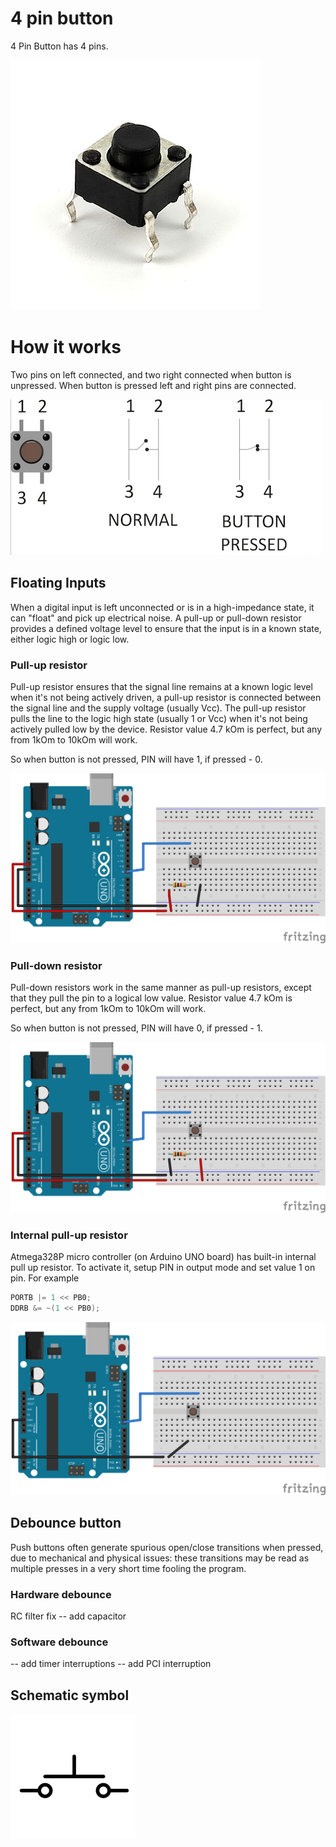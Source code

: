 # 4 pin button
4 Pin Button has 4 pins. 

![button](/assets/button.jpg)

# How it works
Two pins on left connected, and two right connected when button is unpressed.
When button is pressed left and right pins are connected.

![button-connection](/assets/button-connection.png)

## Floating Inputs
When a digital input is left unconnected or is in a high-impedance state, it can "float" and pick up electrical noise. A pull-up or pull-down resistor provides a defined voltage level to ensure that the input is in a known state, either logic high or logic low.

### Pull-up resistor
Pull-up resistor ensures that the signal line remains at a known logic level when it's not being actively driven, a pull-up resistor is connected between the signal line and the supply voltage (usually Vcc). The pull-up resistor pulls the line to the logic high state (usually 1 or Vcc) when it's not being actively pulled low by the device. Resistor value 4.7 kOm is perfect, but any from 1kOm to 10kOm will work.

So when button is not pressed, PIN will have 1, if pressed - 0.

![button pull up](/assets/button-pull-up.svg)


### Pull-down resistor
Pull-down resistors work in the same manner as pull-up resistors, except that they pull the pin to a logical low value.
Resistor value 4.7 kOm is perfect, but any from 1kOm to 10kOm will work. 

So when button is not pressed, PIN will have 0, if pressed - 1.

![button pull down](/assets/button-pull-down.svg)

### Internal pull-up resistor
Atmega328P micro controller (on Arduino UNO board) has built-in internal pull up resistor. To activate it, setup PIN in output mode and set value 1 on pin. For example

```c
PORTB |= 1 << PB0;
DDRB &= ~(1 << PB0);
```

![button pull up internal](/assets/button-internal-pull-up.svg)

## Debounce button
Push buttons often generate spurious open/close transitions when pressed, due to mechanical and physical issues: these transitions may be read as multiple presses in a very short time fooling the program.

### Hardware debounce 
RC filter fix
-- add capacitor

### Software debounce
-- add timer interruptions
-- add PCI interruption

## Schematic symbol

![button symbol](/assets/button-symbol.png)

